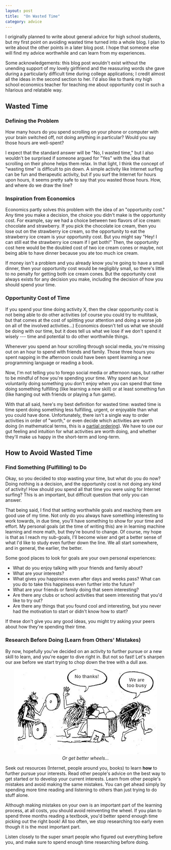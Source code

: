 ```yaml
---
layout: post
title:  "On Wasted Time"
category: advice
---
```

I originally planned to write about general advice for high school students, but my first point on avoiding wasted time turned into a whole blog. I plan to write about the other points in a later blog post. I hope that someone else will find my advice worthwhile and can learn from my experiences.

Some acknowledgements: this blog post wouldn't exist without the unending support of my lovely girlfriend and the reassuring words she gave during a particularly difficult time during college applications; I credit almost all the ideas in the second section to her. I'd also like to thank my high school economics teacher for teaching me about opportunity cost in such a hilarious and relatable way.


## Wasted Time

### Defining the Problem

How many hours do you spend scrolling on your phone or computer with your brain switched off, not doing anything in particular? Would you say those hours are well-spent? 

I expect that the standard answer will be "No, I wasted time," but I also wouldn't be surprised if someone argued for "Yes" with the idea that scrolling on their phone helps them relax. In that light, I think the concept of "wasting time" is difficult to pin down. A simple activity like Internet surfing can be fun and therapeutic activity, but if you surf the Internet for hours upon hours, it seems pretty safe to say that you wasted those hours. How, and where do we draw the line?

### Inspiration from Economics

Economics partly solves this problem with the idea of an "opportunity cost." Any time you make a decision, the choice you didn't make is the opportunity cost. For example, say we had a choice between two flavors of ice cream: chocolate and strawberry. If you pick the chocolate ice cream, then you lose out on the strawberry ice cream, so the opportunity to eat the strawberry ice cream is your opportunity cost. But you might say "Hey! I can still eat the strawberry ice cream if I get both!" Then, the opportunity cost here would be the doubled cost of two ice cream cones or maybe, not being able to have dinner because you ate too much ice cream.

If money isn't a problem and you already know you're going to have a small dinner, then your opportunity cost would be negligibly small, so there's little to no penalty for getting both ice cream cones. But the opportunity cost always exists for any decision you make, including the decision of how you should spend your time.

### Opportunity Cost of Time

If you spend your time doing activity X, then the clear opportunity cost is not being able to do other activities (of course you could try to multitask, but that comes at the cost of splitting your attention and doing a worse job on all of the involved activities...) Economics doesn't tell us what we should be doing with our time, but it does tell us what we lose if we don't spend it wisely --- time and potential to do other worthwhile things.

Whenever you spend an hour scrolling through social media, you're missing out on an hour to spend with friends and family. Those three hours you spent napping in the afternoon could have been spent learning a new programming language or reading a book.

Now, I'm not telling you to forego social media or afternoon naps, but rather to be mindful of how you're spending your time. Why spend an hour voluntarily doing something you don't enjoy when you can spend that time doing something fulfilling (like learning a new skill) or at least something fun (like hanging out with friends or playing a fun game). 

With that all said, here's my best definition for wasted time: wasted time is time spent doing something less fulfilling, urgent, or enjoyable than what you could have done. Unfortunately, there isn't a single way to order activities in order of "worth," or even decide which activities are worth doing (in mathematical terms, this is a [partial ordering][partial-ordering]). We have to use our gut feeling and intuition for what activities are worth doing, and whether they'll make us happy in the short-term and long-term.


## How to Avoid Wasted Time

### Find Something (Fulfilling) to Do

Okay, so you decided to stop wasting your time, but what do you do now? Doing nothing is a decision, and the opportunity cost is not doing any kind of activity! How should you spend all that time you were using for Internet surfing? This is an important, but difficult question that only you can answer. 

That being said, I find that setting worthwhile goals and reaching them are good use of my time. Not only do you always have something interesting to work towards, in due time, you'll have something to show for your time and effort. My personal goals (at the time of writing this) are in learning machine learning and more math, but they're bound to change. Of course, my hope is that as I reach my sub-goals, I'll become wiser and get a better sense of what I'd like to study even further down the line. We all start somewhere, and in general, the earlier, the better.

Some good places to look for goals are your own personal experiences: 
* What do you enjoy talking with your friends and family about? 
* What are your interests?
* What gives you happiness even after days and weeks pass? What can you do to take this happiness even further into the future?
* What are your friends or family doing that seem interesting?
* Are there any clubs or school activities that seem interesting that you'd like to try out?
* Are there any things that you found cool and interesting, but you never had the motivation to start or didn't know how to start?

If these don't give you any good ideas, you might try asking your peers about how they're spending their time.

### Research Before Doing (Learn from Others' Mistakes)

By now, hopefully you've decided on an activity to further pursue or a new skill to learn, and you're eager to dive right in. But not so fast! Let's sharpen our axe before we start trying to chop down the tree with a dull axe.


<p align="center">
	<img width="450" src="/assets/lazy-wheels.png">
	<br>
	<em>Or get better wheels...</em>
</p>

Seek out resources (Internet, people around you, books) to learn **how** to further pursue your interests. Read other people's advice on the best way to get started or to develop your current interests. Learn from other people's mistakes and avoid making the same mistakes. You can get ahead simply by spending more time reading and listening to others than just trying to do stuff alone.

Although making mistakes on your own is an important part of the learning process, at all costs, you should avoid reinventing the wheel. If you plan to spend three months reading a textbook, you'd better spend enough time picking out the right book! All too often, we stop researching too early even though it is the most important part. 

Listen closely to the super smart people who figured out everything before you, and make sure to spend enough time researching before doing.


[partial-ordering]: https://en.wikipedia.org/wiki/Partially_ordered_set

